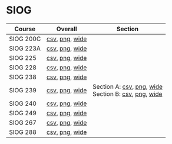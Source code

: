 # SIOG

| Course | Overall | Section |
| ------ | ------- | ------- |
| SIOG 200C | [csv](https://github.com/UCSD-Historical-Enrollment-Data/2025Fall/blob/main/overall/SIOG%20200C.csv), [png](https://raw.githubusercontent.com/UCSD-Historical-Enrollment-Data/2025Fall/main/plot_overall/SIOG%20200C.png), [wide](https://raw.githubusercontent.com/UCSD-Historical-Enrollment-Data/2025Fall/main/plot_overall_wide/SIOG%20200C.png) |  |
| SIOG 223A | [csv](https://github.com/UCSD-Historical-Enrollment-Data/2025Fall/blob/main/overall/SIOG%20223A.csv), [png](https://raw.githubusercontent.com/UCSD-Historical-Enrollment-Data/2025Fall/main/plot_overall/SIOG%20223A.png), [wide](https://raw.githubusercontent.com/UCSD-Historical-Enrollment-Data/2025Fall/main/plot_overall_wide/SIOG%20223A.png) |  |
| SIOG 225 | [csv](https://github.com/UCSD-Historical-Enrollment-Data/2025Fall/blob/main/overall/SIOG%20225.csv), [png](https://raw.githubusercontent.com/UCSD-Historical-Enrollment-Data/2025Fall/main/plot_overall/SIOG%20225.png), [wide](https://raw.githubusercontent.com/UCSD-Historical-Enrollment-Data/2025Fall/main/plot_overall_wide/SIOG%20225.png) |  |
| SIOG 228 | [csv](https://github.com/UCSD-Historical-Enrollment-Data/2025Fall/blob/main/overall/SIOG%20228.csv), [png](https://raw.githubusercontent.com/UCSD-Historical-Enrollment-Data/2025Fall/main/plot_overall/SIOG%20228.png), [wide](https://raw.githubusercontent.com/UCSD-Historical-Enrollment-Data/2025Fall/main/plot_overall_wide/SIOG%20228.png) |  |
| SIOG 238 | [csv](https://github.com/UCSD-Historical-Enrollment-Data/2025Fall/blob/main/overall/SIOG%20238.csv), [png](https://raw.githubusercontent.com/UCSD-Historical-Enrollment-Data/2025Fall/main/plot_overall/SIOG%20238.png), [wide](https://raw.githubusercontent.com/UCSD-Historical-Enrollment-Data/2025Fall/main/plot_overall_wide/SIOG%20238.png) |  |
| SIOG 239 | [csv](https://github.com/UCSD-Historical-Enrollment-Data/2025Fall/blob/main/overall/SIOG%20239.csv), [png](https://raw.githubusercontent.com/UCSD-Historical-Enrollment-Data/2025Fall/main/plot_overall/SIOG%20239.png), [wide](https://raw.githubusercontent.com/UCSD-Historical-Enrollment-Data/2025Fall/main/plot_overall_wide/SIOG%20239.png) | Section A: [csv](https://github.com/UCSD-Historical-Enrollment-Data/2025Fall/blob/main/section/SIOG%20239_A.csv), [png](https://raw.githubusercontent.com/UCSD-Historical-Enrollment-Data/2025Fall/main/plot_section/SIOG%20239_A.png), [wide](https://raw.githubusercontent.com/UCSD-Historical-Enrollment-Data/2025Fall/main/plot_section_wide/SIOG%20239_A.png)<br>Section B: [csv](https://github.com/UCSD-Historical-Enrollment-Data/2025Fall/blob/main/section/SIOG%20239_B.csv), [png](https://raw.githubusercontent.com/UCSD-Historical-Enrollment-Data/2025Fall/main/plot_section/SIOG%20239_B.png), [wide](https://raw.githubusercontent.com/UCSD-Historical-Enrollment-Data/2025Fall/main/plot_section_wide/SIOG%20239_B.png) |
| SIOG 240 | [csv](https://github.com/UCSD-Historical-Enrollment-Data/2025Fall/blob/main/overall/SIOG%20240.csv), [png](https://raw.githubusercontent.com/UCSD-Historical-Enrollment-Data/2025Fall/main/plot_overall/SIOG%20240.png), [wide](https://raw.githubusercontent.com/UCSD-Historical-Enrollment-Data/2025Fall/main/plot_overall_wide/SIOG%20240.png) |  |
| SIOG 249 | [csv](https://github.com/UCSD-Historical-Enrollment-Data/2025Fall/blob/main/overall/SIOG%20249.csv), [png](https://raw.githubusercontent.com/UCSD-Historical-Enrollment-Data/2025Fall/main/plot_overall/SIOG%20249.png), [wide](https://raw.githubusercontent.com/UCSD-Historical-Enrollment-Data/2025Fall/main/plot_overall_wide/SIOG%20249.png) |  |
| SIOG 267 | [csv](https://github.com/UCSD-Historical-Enrollment-Data/2025Fall/blob/main/overall/SIOG%20267.csv), [png](https://raw.githubusercontent.com/UCSD-Historical-Enrollment-Data/2025Fall/main/plot_overall/SIOG%20267.png), [wide](https://raw.githubusercontent.com/UCSD-Historical-Enrollment-Data/2025Fall/main/plot_overall_wide/SIOG%20267.png) |  |
| SIOG 288 | [csv](https://github.com/UCSD-Historical-Enrollment-Data/2025Fall/blob/main/overall/SIOG%20288.csv), [png](https://raw.githubusercontent.com/UCSD-Historical-Enrollment-Data/2025Fall/main/plot_overall/SIOG%20288.png), [wide](https://raw.githubusercontent.com/UCSD-Historical-Enrollment-Data/2025Fall/main/plot_overall_wide/SIOG%20288.png) |  |
